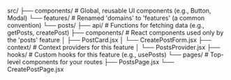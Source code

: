 src/
├── components/          # Global, reusable UI components (e.g., Button, Modal)
└── features/            # Renamed 'domains' to 'features' (a common convention)
    └── posts/
        ├── api/         # Functions for fetching data (e.g., getPosts, createPost)
        ├── components/  # React components used only by the 'posts' feature
        │   ├── PostCard.jsx
        │   └── CreatePostForm.jsx
        ├── context/     # Context providers for this feature
        │   └── PostsProvider.jsx
        ├── hooks/       # Custom hooks for this feature (e.g., usePosts)
        └── pages/       # Top-level components for your routes
            ├── PostsPage.jsx
            └── CreatePostPage.jsx
